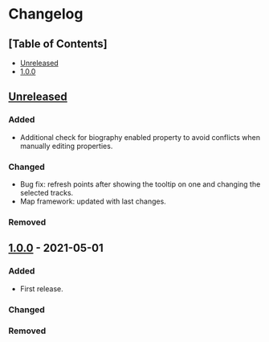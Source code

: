 # Changelog

## [Table of Contents]
- [Unreleased](#unreleased)
- [1.0.0](#100---2021-05-01)

## [Unreleased][]
### Added
- Additional check for biography enabled property to avoid conflicts when manually editing properties.

### Changed
- Bug fix: refresh points after showing the tooltip on one and changing the selected tracks.
- Map framework: updated with last changes.

### Removed

## [1.0.0] - 2021-05-01
### Added
- First release.

### Changed

### Removed

[Unreleased]: https://github.com/regorxxx/World-Map-SMP/compare/v1.0.0...HEAD
[1.0.0]: https://github.com/regorxxx/World-Map-SMP/compare/8df8206...v1.0.0
